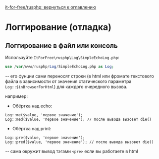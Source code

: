 [it-for-free/rusphp: вернуться к оглавлению](../README.md)

# Логгирование (отладка)

##  Логгирование в файл или консоль ##

Используйте `ItForFree\rusphp\Log\SimpleEchoLog.php`:

```php
use /var/www/rusphp/Log/SimpleEchoLog.php as Log;
```
-- его фунции сами переносят строки (в html или фромате текстового файла 
в зависимости от значения статического параметра `Log::$inBrowserForHtml`)
для каждого очередного вызова.

 например:

* Обёртка над  echo:
```
Log::me($value, 'первое значение');
Log::med($value, 'первое значение'); // после вывода вызовет die()
```
* Обёртка над print:
```
Log::pre($value, 'первое значение');
Log::pred($value, 'первое значение'); // после вывода вызовет die()
```
-- сама окружит вывод тэгами `<pre>` если вы работаете в html
